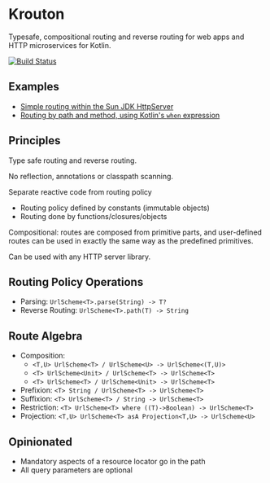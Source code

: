 # Krouton


Typesafe, compositional routing and reverse routing for web apps and HTTP microservices for Kotlin.

[![Build Status](https://travis-ci.org/npryce/krouton.svg?branch=master)](https://travis-ci.org/npryce/krouton)


## Examples

 * [Simple routing within the Sun JDK HttpServer](src/test/kotlin/com/natpryce/krouton/example/HttpRoutingExample.kt)
 * [Routing by path and method, using Kotlin's `when` expression](src/test/kotlin/com/natpryce/krouton/example/CountersExample.kt)

## Principles

Type safe routing and reverse routing.

No reflection, annotations or classpath scanning.

Separate reactive code from routing policy

* Routing policy defined by constants (immutable objects)
* Routing done by functions/closures/objects

Compositional: routes are composed from primitive parts, and user-defined routes can be used in 
exactly the same way as the predefined primitives.

Can be used with any HTTP server library.

## Routing Policy Operations

* Parsing: `UrlScheme<T>.parse(String) -> T?`
* Reverse Routing: `UrlScheme<T>.path(T) -> String`


## Route Algebra

* Composition: 
    * `<T,U> UrlScheme<T> / UrlScheme<U> -> UrlScheme<(T,U)>`
    * `<T> UrlScheme<Unit> / UrlScheme<T> -> UrlScheme<T>`
    * `<T> UrlScheme<T> / UrlScheme<Unit> -> UrlScheme<T>`
* Prefixion: `<T> String / UrlScheme<T> -> UrlScheme<T>`
* Suffixion: `<T> UrlScheme<T> / String -> UrlScheme<T>`
* Restriction: `<T> UrlScheme<T> where ((T)->Boolean) -> UrlScheme<T>`
* Projection: `<T,U> UrlScheme<T> asA Projection<T,U> -> UrlScheme<U>`


## Opinionated

* Mandatory aspects of a resource locator go in the path
* All query parameters are optional

